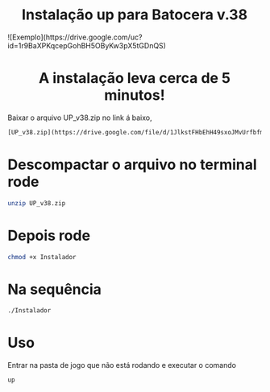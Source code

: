 <center><h1>Instalação up para Batocera v.38</h1></center>
![Exemplo](https://drive.google.com/uc?id=1r9BaXPKqcepGohBH5OByKw3pX5tGDnQS)




<center><h1>A instalação leva cerca de 5 minutos!</h1></center>

Baixar o arquivo UP_v38.zip no link á baixo, 


```Diff
[UP_v38.zip](https://drive.google.com/file/d/1JlkstFHbEhH49sxoJMvUrfbfmc-iUiNP/view?usp=sharing)

```

# Descompactar o arquivo no terminal rode 

```bash
unzip UP_v38.zip
```

# Depois rode 
```bash
chmod +x Instalador 
```

# Na sequência 
```bash
./Instalador
```

# Uso

Entrar na pasta de jogo que não está rodando e executar o comando 

```bash
up

```
